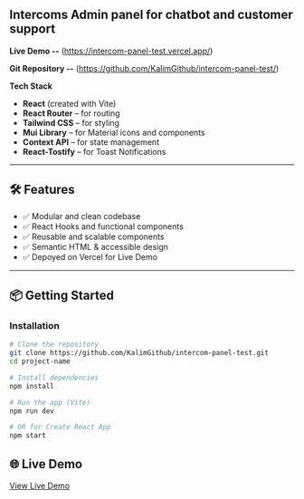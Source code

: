 
## Intercoms Admin panel for chatbot and customer support

**Live Demo --** (https://intercom-panel-test.vercel.app/)

**Git Repository --** (https://github.com/KalimGithub/intercom-panel-test/)



**Tech Stack**
- **React** (created with Vite)
- **React Router** – for routing
- **Tailwind CSS** – for styling
- **Mui Library** – for Material icons and components
- **Context API** – for state management
- **React-Tostify** – for Toast Notifications

---

## 🛠️ Features

- ✅ Modular and clean codebase
- ✅ React Hooks and functional components
- ✅ Reusable and scalable components
- ✅ Semantic HTML & accessible design
- ✅ Depoyed on Vercel for Live Demo

---

## 📦 Getting Started

### Installation

```bash or powershell
# Clone the repository
git clone https://github.com/KalimGithub/intercom-panel-test.git
cd project-name

# Install dependencies
npm install

# Run the app (Vite)
npm run dev

# OR for Create React App
npm start

```
## 🌐 Live Demo

[View Live Demo](https://intercom-panel-test.vercel.app/)


